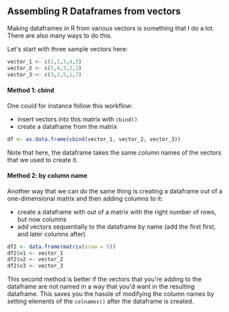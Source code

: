 ##  Assembling R Dataframes from vectors

Making dataframes in R from various vectors is something that I do a lot.   There are also many ways to do this. 

Let's start with three sample vectors here:

```r
vector_1 <- c(1,2,3,4,5)
vector_2 <- c(5,4,3,2,1)
vector_3 <- c(3,2,5,1,7)
```


#### Method 1: cbind

One could for instance follow this workflow:

* insert vectors into this matrix with `cbind()`
* create a dataframe from the matrix

```r
df <- as.data.frame(cbind(vector_1, vector_2, vector_3)) 

```
Note that here, the dataframe takes the same column names of the vectors that we used to create it.

#### Method 2: by column name

Another way that we can do the same thing is creating a dataframe out of a one-dimensional matrix and then adding columns to it:

* create a dataframe with out of a matrix with the right number of rows, but now columns
* add vectors sequentially to the dataframe by name (add the first first, and later columns after)

```r
df2 <- data.frame(matrix(nrow = 5))
df2$v1 <- vector_1
df2$v2 <- vector_2
df2$v3 <- vector_3
```

This second method is better if the vectors that you're adding to the dataframe are not named in a way that you'd want in the resulting dataframe. This saves you the hassle of modifying the column names by setting elements of the `colnames()` after the dataframe is created.
